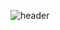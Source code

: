 ![header](https://capsule-render.vercel.app/api?type=cylinder&color=auto&height=300&section=header&text=Seung%20Gwon's%20Github&animation=twinkling&fontSize=70&animation=fadeIn&fontAlignY=38&desc=Welcome!👋&descAlignY=51&descAlign=85)
<!--
**SeungGwonRyu/SeungGwonRyu** is a ✨ _special_ ✨ repository because its `README.md` (this file) appears on your GitHub profile.

Here are some ideas to get you started:

- 🔭 I’m currently working on ...
- 🌱 I’m currently learning ...
- 👯 I’m looking to collaborate on ...
- 🤔 I’m looking for help with ...
- 💬 Ask me about ...
- 📫 How to reach me: ...
- 😄 Pronouns: ...
- ⚡ Fun fact: ...
-->
